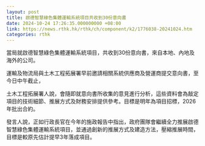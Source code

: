 ```yaml
---
layout: post
title: 啟德智慧綠色集體運輸系統項目共收到30份意向書
date: 2024-10-24 17:26:35.000000000 +08:00
link: https://news.rthk.hk/rthk/ch/component/k2/1776038-20241024.htm
categories: rthk
---
```


當局就啟德智慧綠色集體運輸系統項目，共收到30份意向書，來自本地、內地及海外的公司。

運輸及物流局與土木工程拓展署早前邀請相關系統供應商及營運商提交意向書，至今日中午截止，

土木工程拓展署人說，會隨即就意向書所收集的意見進行分析，這些資料會為敲定項目的技術細節、推展方式及財務安排提供參考。目標是明年為項目招標，2026年批出合約。
 
發言人說，正如行政長官在今年的施政報告中指出，政府團隊會繼續全力推展啟德智慧綠色集體運輸系統項目，並通過創新的推展方式及建造方法，壓縮推展時間，目標是較原先估計提早3年落成項目。
